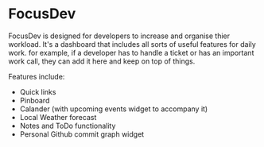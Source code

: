 # FocusDev

FocusDev is designed for developers to increase and organise thier workload. It's a dashboard that includes all sorts of useful features for daily work. for example, if a developer has to handle a ticket or has an important work call, they can add it here and keep on top of things.

Features include:

- Quick links
- Pinboard
- Calander (with upcoming events widget to accompany it)
- Local Weather forecast
- Notes and ToDo functionality
- Personal Github commit graph widget

